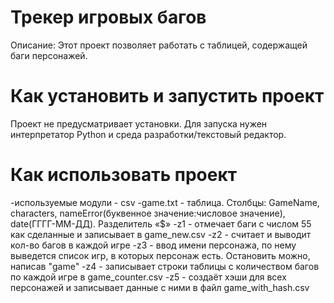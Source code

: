 # Трекер игровых багов
Описание: Этот проект позволяет работать с таблицей, содержащей баги персонажей.

# Как установить и запустить проект
Проект не предусматривает установки. Для запуска нужен интерпретатор Python и среда разработки/текстовый редактор.

# Как использовать проект
-используемые модули - csv
-game.txt - таблица. Столбцы: GameName, characters, nameError(буквенное значение:числовое значение), date(ГГГГ-ММ-ДД). Разделитель «$»
-z1 - отмечает баги с числом 55 как сделанные и записывает в game_new.csv
-z2 - считает и выводит кол-во багов в каждой игре
-z3 - ввод имени персонажа, по нему выведется список игр, в которых персонаж есть. Остановить можно, написав "game"
-z4 - записывает строки таблицы с количеством багов по каждой игре в game_counter.csv
-z5 - создаёт хэши для всех персонажей и записывает данные с ними в файл game_with_hash.csv

